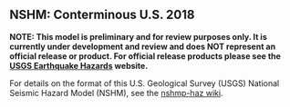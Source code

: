 ## NSHM: Conterminous U.S. 2018

**NOTE: This model is preliminary and for review purposes only. It is currently under development and review and does NOT represent an official release or product. For official release products please see the [USGS Earthquake Hazards](http://earthquake.usgs.gov/hazards/) website.**

For details on the format of this U.S. Geological Survey (USGS) National Seismic Hazard Model (NSHM), see the [nshmp-haz wiki](https://github.com/usgs/nshmp-haz/wiki).
